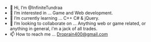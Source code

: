 - 👋 Hi, I’m @InfiniteTundraa
- 👀 I’m interested in ... Game and Web development.
- 🌱 I’m currently learning ... C++ C# & jQuery.
- 💞️ I’m looking to collaborate on ... Anything web or game related, or anything in general, i'm a jack of all trades.
- 📫 How to reach me ... Droprain400@gmail.com

<!---
InfiniteTundraa/InfiniteTundraa is a ✨ special ✨ repository because its `README.md` (this file) appears on your GitHub profile.
You can click the Preview link to take a look at your changes.
--->
